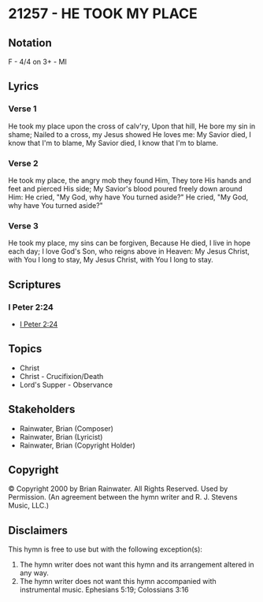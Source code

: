 # 21257 - HE TOOK MY PLACE

## Notation

F - 4/4 on 3+ - MI

## Lyrics

### Verse 1

He took my place upon the cross of calv'ry, Upon that hill, He bore my sin in shame; Nailed to a cross, my Jesus showed He loves me: My Savior died, I know that I'm to blame, My Savior died, I know that I'm to blame.

### Verse 2

He took my place, the angry mob they found Him, They tore His hands and feet and pierced His side; My Savior's blood poured freely down around Him: He cried, "My God, why have You turned aside?" He cried, "My God, why have You turned aside?"

### Verse 3

He took my place, my sins can be forgiven, Because He died, I live in hope each day; I love God's Son, who reigns above in Heaven: My Jesus Christ, with You I long to stay, My Jesus Christ, with You I long to stay.


## Scriptures

### I Peter 2:24

- [I Peter 2:24](https://www.biblegateway.com/passage/?search=I%20Peter%202%3A24)


## Topics

- Christ
- Christ - Crucifixion/Death
- Lord's Supper - Observance

## Stakeholders

- Rainwater, Brian (Composer)
- Rainwater, Brian (Lyricist)
- Rainwater, Brian (Copyright Holder)

## Copyright

© Copyright 2000 by Brian Rainwater. All Rights Reserved. Used by Permission.
(An agreement between the hymn writer and R. J. Stevens Music, LLC.)

## Disclaimers

This hymn is free to use but with the following exception(s):
1. The hymn writer does not want this hymn and its arrangement altered in any way.
2. The hymn writer does not want this hymn accompanied with instrumental music.
Ephesians 5:19; Colossians 3:16

